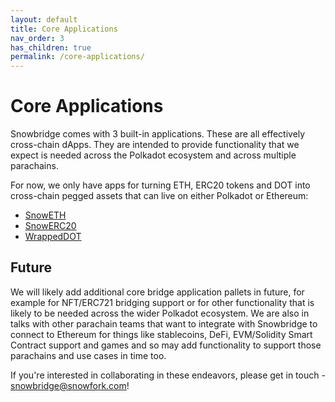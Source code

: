 ```yaml
---
layout: default
title: Core Applications
nav_order: 3
has_children: true
permalink: /core-applications/
---
```


# Core Applications

Snowbridge comes with 3 built-in applications. These are all effectively cross-chain dApps. They are intended to provide functionality that we expect is needed across the Polkadot ecosystem and across multiple parachains.

For now, we only have apps for turning ETH, ERC20 tokens and DOT into cross-chain pegged assets that can live on either Polkadot or Ethereum:

- [SnowETH](./snoweth)
- [SnowERC20](./snowerc20)
- [WrappedDOT](./wrappeddot)

## Future

We will likely add additional core bridge application pallets in future, for example for NFT/ERC721 bridging support or for other functionality that is likely to be needed across the wider Polkadot ecosystem. We are also in talks with other parachain teams that want to integrate with Snowbridge to connect to Ethereum for things like stablecoins, DeFi, EVM/Solidity Smart Contract support and games and so may add functionality to support those parachains and use cases in time too.

If you're interested in collaborating in these endeavors, please get in touch - <a class="email-link" href="mailto:snowbridge@snowfork.com">snowbridge@snowfork.com</a>!